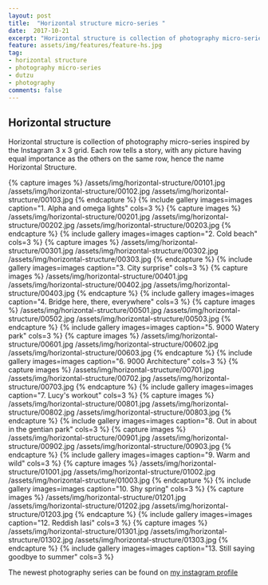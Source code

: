 ```yaml
---
layout: post
title:  "Horizontal structure micro-series "
date:  2017-10-21
excerpt: "Horizontal structure is collection of photography micro-series inspired by the Instagram grid."
feature: assets/img/features/feature-hs.jpg
tag:
- horizontal structure
- photography micro-series
- dutzu
- photography
comments: false
---
```


## Horizontal structure

Horizontal structure is collection of photography micro-series inspired by the Instagram 3 x 3 grid. Each row tells a story, with any picture having equal importance as the others on the same row, hence the name Horizontal Structure.

{% capture images %}
	/assets/img/horizontal-structure/00101.jpg
 	/assets/img/horizontal-structure/00102.jpg
 	/assets/img/horizontal-structure/00103.jpg
{% endcapture %}
{% include gallery images=images caption="1. Alpha and omega lights" cols=3 %}
{% capture images %}
	/assets/img/horizontal-structure/00201.jpg
 	/assets/img/horizontal-structure/00202.jpg
 	/assets/img/horizontal-structure/00203.jpg
{% endcapture %}
{% include gallery images=images caption="2. Cold beach" cols=3 %}
{% capture images %}
	/assets/img/horizontal-structure/00301.jpg
 	/assets/img/horizontal-structure/00302.jpg
 	/assets/img/horizontal-structure/00303.jpg
{% endcapture %}
{% include gallery images=images caption="3. City surprise" cols=3 %}
{% capture images %}
	/assets/img/horizontal-structure/00401.jpg
 	/assets/img/horizontal-structure/00402.jpg
 	/assets/img/horizontal-structure/00403.jpg
{% endcapture %}
{% include gallery images=images caption="4. Bridge here, there, everywhere" cols=3 %}
{% capture images %}
	/assets/img/horizontal-structure/00501.jpg
 	/assets/img/horizontal-structure/00502.jpg
 	/assets/img/horizontal-structure/00503.jpg
{% endcapture %}
{% include gallery images=images caption="5. 9000 Watery park" cols=3 %}
{% capture images %}
	/assets/img/horizontal-structure/00601.jpg
 	/assets/img/horizontal-structure/00602.jpg
 	/assets/img/horizontal-structure/00603.jpg
{% endcapture %}
{% include gallery images=images caption="6. 9000 Architecture" cols=3 %}
{% capture images %}
	/assets/img/horizontal-structure/00701.jpg
 	/assets/img/horizontal-structure/00702.jpg
 	/assets/img/horizontal-structure/00703.jpg
{% endcapture %}
{% include gallery images=images caption="7. Lucy's workout" cols=3 %}
{% capture images %}
	/assets/img/horizontal-structure/00801.jpg
 	/assets/img/horizontal-structure/00802.jpg
 	/assets/img/horizontal-structure/00803.jpg
{% endcapture %}
{% include gallery images=images caption="8. Out in about in the gentian park" cols=3 %}
{% capture images %}
	/assets/img/horizontal-structure/00901.jpg
 	/assets/img/horizontal-structure/00902.jpg
 	/assets/img/horizontal-structure/00903.jpg
{% endcapture %}
{% include gallery images=images caption="9. Warm and wild" cols=3 %}
{% capture images %}
	/assets/img/horizontal-structure/01001.jpg
 	/assets/img/horizontal-structure/01002.jpg
 	/assets/img/horizontal-structure/01003.jpg
{% endcapture %}
{% include gallery images=images caption="10. Shy spring" cols=3 %}
{% capture images %}
	/assets/img/horizontal-structure/01201.jpg
 	/assets/img/horizontal-structure/01202.jpg
 	/assets/img/horizontal-structure/01203.jpg
{% endcapture %}
{% include gallery images=images caption="12. Reddish Iasi" cols=3 %}
{% capture images %}
	/assets/img/horizontal-structure/01301.jpg
 	/assets/img/horizontal-structure/01302.jpg
 	/assets/img/horizontal-structure/01303.jpg
{% endcapture %}
{% include gallery images=images caption="13. Still saying goodbye to summer" cols=3 %}

The newest photography series can be found on [my instagram profile](https://www.instagram.com/dragosdutu)
